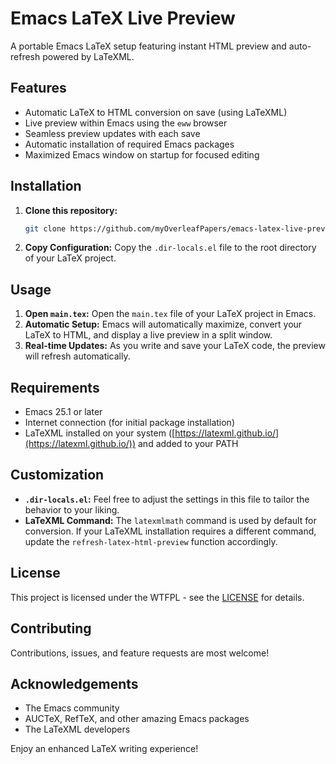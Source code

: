 # Emacs LaTeX Live Preview

A portable Emacs LaTeX setup featuring instant HTML preview and auto-refresh powered by LaTeXML.

## Features

- Automatic LaTeX to HTML conversion on save (using LaTeXML)
- Live preview within Emacs using the `eww` browser
- Seamless preview updates with each save
- Automatic installation of required Emacs packages 
- Maximized Emacs window on startup for focused editing

## Installation

1. **Clone this repository:**
   ```bash
   git clone https://github.com/myOverleafPapers/emacs-latex-live-preview
   ```
2. **Copy Configuration:** Copy the `.dir-locals.el` file to the root directory of your LaTeX project.

## Usage

1. **Open `main.tex`:** Open the `main.tex` file of your LaTeX project in Emacs.
2. **Automatic Setup:** Emacs will automatically maximize, convert your LaTeX to HTML, and display a live preview in a split window.
3. **Real-time Updates:** As you write and save your LaTeX code, the preview will refresh automatically.

## Requirements

- Emacs 25.1 or later
- Internet connection (for initial package installation)
- LaTeXML installed on your system ([https://latexml.github.io/](https://latexml.github.io/)) and added to your PATH

## Customization

- **`.dir-locals.el`:**  Feel free to adjust the settings in this file to tailor the behavior to your liking.
- **LaTeXML Command:** The `latexmlmath` command is used by default for conversion. If your LaTeXML installation requires a different command, update the `refresh-latex-html-preview` function accordingly.

## License

This project is licensed under the WTFPL - see the [LICENSE](https://en.wikipedia.org/wiki/WTFPL) for details.

## Contributing

Contributions, issues, and feature requests are most welcome! 

## Acknowledgements

- The Emacs community
- AUCTeX, RefTeX, and other amazing Emacs packages
- The LaTeXML developers

Enjoy an enhanced LaTeX writing experience!